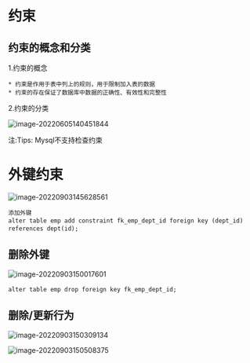 # 约束

## 约束的概念和分类

1.约束的概念

	* 约束是作用于表中列上的规则，用于限制加入表的数据
	* 约束的存在保证了数据库中数据的正确性、有效性和完整性

2.约束的分类

![image-20220605140451844](..\.imgs\image-20220605140451844.png)

注:Tips: Mysql不支持检查约束



# 外键约束

![image-20220903145628561](..\.imgs\image-20220903145628561.png)

```mysql
添加外键
alter table emp add constraint fk_emp_dept_id foreign key (dept_id) references dept(id);

```

## 删除外键

![image-20220903150017601](..\.imgs\image-20220903150017601.png)

```mysql
alter table emp drop foreign key fk_emp_dept_id;
```



## 删除/更新行为

![image-20220903150309134](..\.imgs\image-20220903150309134.png)

![image-20220903150508375](..\.imgs\image-20220903150508375.png)